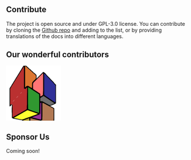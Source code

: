 ## Contribute

The project is open source and under GPL-3.0 license. You can contribute by cloning the [Github repo](https://github.com/CSumm/helpmepoc) and adding to the list, or by providing translations of the docs into different languages.

## Our wonderful contributors
<a href="https://www.github.com/csumm">
<img 
src="../.vuepress/public/images/carlgithub.png"
width="150px"
height="150px"
/>
</a>

## Sponsor Us
Coming soon!
